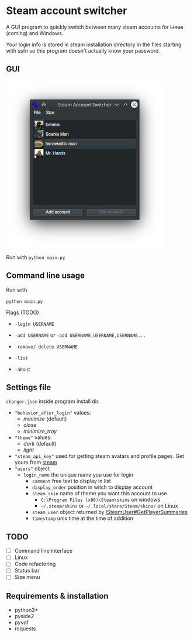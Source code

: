 # Steam account switcher

A GUI program to quickly switch between many steam accounts for ~~Linux~~ (coming) and Windows.

Your login info is stored in steam installation directory in the files starting with ssfn so this program doesn't actually know your password.

## GUI

![screenshot](screenshot.png)

Run with `python main.py`

## Command line usage

Run with

`python main.py`

Flags  (TODO)

* `-login USERNAME`

* `-add USERNAME` or `-add USERNAME,USERNAME,USERNAME...`

* `-remove/-delete USERNAME`

* `-list`

* `-about`


## Settings file

`changer.json` inside program install dir.

- `"behavior_after_login"` values:
    - *minimize* (default)
    - *close*
    - *minimize_tray*
- `"theme"` values:
    - *dark* (default)
    - *light*
- `"steam_api_key"` used for getting steam avatars and profile pages. Get yours from [steam](https://steamcommunity.com/dev/apikey)
- `"users"` object
    - `login_name` the unique name you use for login
        - `comment` free text to display in list
        - `display_order` position in witch to display account
        - `steam_skin` name of theme you want this account to use
            - `C:\Program Files (x86)\Steam\skins` on windows
            - `~/.steam/skins` or `~/.local/share/Steam/skins/` on Linux
        - `steam_user` object returned by [ISteamUser#GetPlayerSummaries](https://partner.steamgames.com/doc/webapi/ISteamUser#GetPlayerSummaries)
        - `timestamp` unix time at the time of addition

## TODO

- [ ] Command line interface
- [ ] Linux
- [ ] Code refactoring
- [ ] Status bar
- [ ] Size menu
        
## Requirements & installation

- python3+
- pyside2
- pyvdf
- requests
